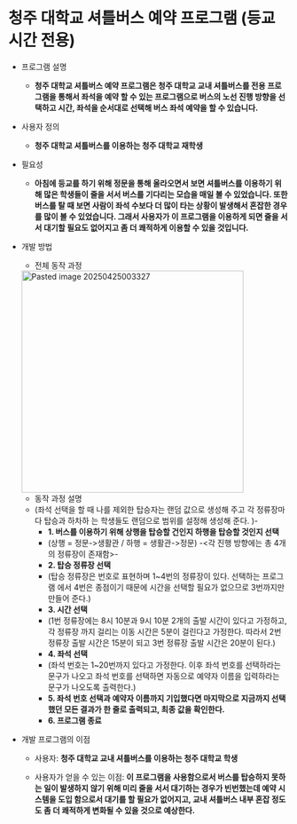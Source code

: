 # **청주 대학교 셔틀버스 예약 프로그램 (등교 시간 전용)**

- 프로그램 설명
     - **청주 대학교 셔틀버스 예약 프로그램은 청주 대학교 교내 셔틀버스를 전용 프로그램을 통해서 좌석을 예약 할 수 있는 프로그램으로 버스의 노선 진행 방향을 선택하고 시간, 좌석을 순서대로 선택해 버스 좌석 예약을 할 수 있습니다.**

- 사용자 정의
    - **청주 대학교 셔틀버스를 이용하는 청주 대학교 재학생**

- 필요성
    - **아침에 등교를 하기 위해 정문을 통해 올라오면서 보면 셔틀버스를 이용하기 위해 많은 학생들이 줄을 서서 버스를 기다리는 모습을 매일 볼 수 있었습니다. 또한 버스를 탈 때 보면 사람이 좌석 수보다 더 많이 타는 상황이 발생해서 혼잡한 경우를 많이 볼 수 있었습니다. 그래서 사용자가 이 프로그램을 이용하게 되면 줄을 서서 대기할 필요도 없어지고 좀 더 쾌적하게 이용할 수 있을 것입니다.**

- 개발 방법
    - 전체 동작 과정
  <img width="400" alt="Pasted image 20250425003327" src="https://github.com/user-attachments/assets/489bb137-c59d-4144-a934-4869c85c1801" />

  - 동작 과정 설명
  - (좌석 선택을 할 때 나를 제외한 탑승자는 랜덤 값으로 생성해 주고 각 정류장마다 탑승과 하차하             는 학생들도 랜덤으로 범위를 설정해 생성해 준다. )-
    - **1. 버스를 이용하기 위해 상행을 탑승할 건인지 하행을 탑승할 것인지 선택**
    - (상행 = 정문->생활관 / 하행 = 생활관->정문) 
     -<각 진행 방향에는 총 4개의 정류장이 존재함>-
    - **2. 탑승 정류장 선택**
    - (탑승 정류장은 번호로 표현하며 1~4번의 정류장이 있다. 선택하는 프로그램 에서 4번은 종점이기 때문에 시간을 선택할 필요가 없으므로 3번까지만 만들어 준다.)
    - **3. 시간 선택**
    - (1번 정류장에는 8시 10분과 9시 10분 2개의 출발 시간이 있다고 가정하고, 각 정류장 까지 걸리는 이동 시간은 5분이 걸린다고 가정한다. 따라서 2번 정류장 출발 시간은 15분이 되고 3번 정류장 출발 시간은 20분이 된다.)
    - **4. 좌석 선택**
    - (좌석 번호는 1~20번까지 있다고 가정한다. 이후 좌석 번호를 선택하라는 문구가 나오고 좌석 번호를 선택하면 자동으로 예약자 이름을 입력하라는 문구가 나오도록 출력한다.)
    - **5. 좌석 번호 선택과 예약자 이름까지 기입했다면 마지막으로 지금까지 선택했던 모든 결과가 한 줄로 출력되고, 최종 값을 확인한다.**
    - **6. 프로그램 종료**

 - 개발 프로그램의 이점
    - 사용자: **청주 대학교 교내 셔틀버스를 이용하는 청주 대학교 학생**

    - 사용자가 얻을 수 있는 이점: **이 프로그램을 사용함으로서 버스를 탑승하지 못하는 일이 발생하지 않기 위해 미리 줄을 서서 대기하는 경우가 빈번했는데 예약 시스템을 도입 함으로서 대기를 할 필요가 없어지고, 교내 셔틀버스 내부 혼잡 정도도 좀 더 쾌적하게 변화될 수 있을 것으로 예상한다.** 
